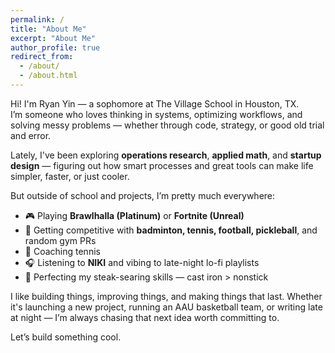 ```yaml
---
permalink: /
title: "About Me"
excerpt: "About Me"
author_profile: true
redirect_from: 
  - /about/
  - /about.html
---
```


Hi! I'm Ryan Yin — a sophomore at The Village School in Houston, TX.  
I’m someone who loves thinking in systems, optimizing workflows, and solving messy problems — whether through code, strategy, or good old trial and error.

Lately, I've been exploring **operations research**, **applied math**, and **startup design** — figuring out how smart processes and great tools can make life simpler, faster, or just cooler.

But outside of school and projects, I’m pretty much everywhere:
- 🎮 Playing **Brawlhalla (Platinum)** or **Fortnite (Unreal)**
- 🏸 Getting competitive with **badminton, tennis, football, pickleball**, and random gym PRs
- 🎾 Coaching tennis 
- 🎧 Listening to **NIKI** and vibing to late-night lo-fi playlists
- 🥩 Perfecting my steak-searing skills — cast iron > nonstick

I like building things, improving things, and making things that last. Whether it's launching a new project, running an AAU basketball team, or writing late at night — I’m always chasing that next idea worth committing to.

Let’s build something cool.
